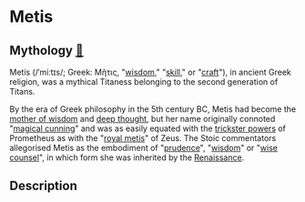 # Metis

## Mythology [🔗](https://en.wikipedia.org/wiki/Metis_(mythology))
Metis (/ˈmiːtɪs/; Greek: Μῆτις, "<ins>wisdom</ins>," "<ins>skill</ins>," or "<ins>craft</ins>"), in ancient Greek religion, was a mythical Titaness belonging to the second generation of Titans.

By the era of Greek philosophy in the 5th century BC, Metis had become the <ins>mother of wisdom</ins> and <ins>deep thought</ins>, but her name originally connoted "<ins>magical cunning</ins>" and was as easily equated with the <ins>trickster powers</ins> of Prometheus as with the "[royal metis](https://en.wikipedia.org/wiki/Metis_(mythology)#cite_note-Brown-1)" of Zeus. The Stoic commentators allegorised Metis as the embodiment of "<ins>prudence</ins>", "<ins>wisdom</ins>" or "<ins>wise counsel</ins>", in which form she was inherited by the [Renaissance](https://en.wikipedia.org/wiki/Metis_(mythology)#cite_note-2).

## Description
 
